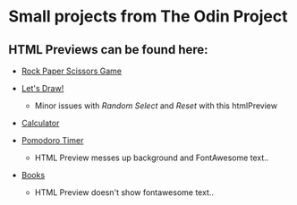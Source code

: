 # Small projects from The Odin Project

## HTML Previews can be found here:

- [Rock Paper Scissors Game](https://atrobert.github.io/odin_project/index.html)

- [Let's Draw!](https://htmlpreview.github.io/?https://github.com/atRobert/odin_project/blob/master/draw/index.html#/bored)

  - Minor issues with _Random Select_ and _Reset_ with this htmlPreview

- [Calculator](https://htmlpreview.github.io/?https://github.com/atRobert/odin_project/blob/master/calculator/calc.html#/bored)

- [Pomodoro Timer](https://htmlpreview.github.io/?https://github.com/atRobert/odin_project/blob/master/pomodoro-timer/timer.html#/bored)
  
  - HTML Preview messes up background and FontAwesome text..
  
- [Books](https://htmlpreview.github.io/?https://github.com/atRobert/odin_project/blob/master/books/library.html#/bored)

  - HTML Preview doesn't show fontawesome text..
